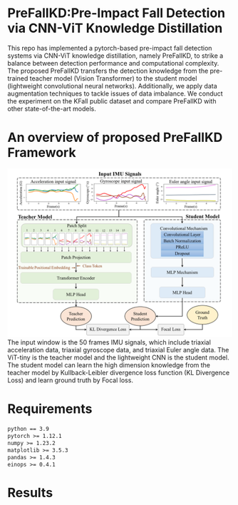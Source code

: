 # PreFallKD:Pre-Impact Fall Detection via CNN-ViT Knowledge Distillation
This repo has implemented a pytorch-based pre-impact fall detection systems via CNN-ViT knowledge distillation, namely PreFallKD, to strike a balance between detection performance and computational complexity. The proposed PreFallKD transfers the detection knowledge from the pre-trained teacher model (Vision Transformer) to the student model (lightweight convolutional neural networks). Additionally, we apply data augmentation techniques to tackle issues of data imbalance. We conduct the experiment on the KFall public dataset and compare PreFallKD with other state-of-the-art models.

# An overview of proposed PreFallKD Framework 
![PreFallKD](/images/PreFallKD_framework.png)
The input window is the 50 frames IMU signals, which include triaxial acceleration data, triaxial gyroscope data, and triaxial Euler angle data. The ViT-tiny is the teacher model and the lightweight CNN is the student model. The student model can learn the high dimension knowledge from the teacher model by Kullback-Leibler divergence loss function (KL Divergence Loss) and learn ground truth by Focal loss.

# Requirements
```
python == 3.9
pytorch >= 1.12.1
numpy >= 1.23.2
matplotlib >= 3.5.3
pandas >= 1.4.3
einops >= 0.4.1
``` 
# Results

